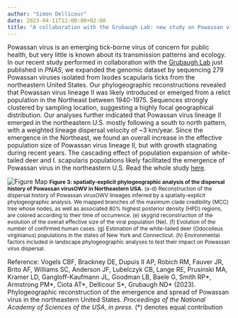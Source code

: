 ```yaml
---
author: "Simon Dellicour"
date: 2023-04-11T12:00:00+02:00
title: "A collaboration with the Grubaugh Lab: new study on Powassan virus published in PNAS"
---
```

Powassan virus is an emerging tick-borne virus of concern for public health, but very little is known about its transmission patterns and ecology. In our recent study performed in collaboration with the [Grubaugh Lab](https://grubaughlab.com/) just published in *PNAS*, we expanded the genomic dataset by sequencing 279 Powassan viruses isolated from Ixodes scapularis ticks from the northeastern United States. Our phylogeographic reconstructions revealed that Powassan virus lineage II was likely introduced or emerged from a relict population in the Northeast between 1940-1975. Sequences strongly clustered by sampling location, suggesting a highly focal geographical distribution. Our analyses further indicated that Powassan virus lineage II emerged in the northeastern U.S. mostly following a south to north pattern, with a weighted lineage dispersal velocity of ~3 km/year. Since the emergence in the Northeast, we found an overall increase in the effective population size of Powassan virus lineage II, but with growth stagnating during recent years. The cascading effect of population expansion of white-tailed deer and I. scapularis populations likely facilitated the emergence of Powassan virus in the northeastern U.S. Read the whole study [here](https://www.pnas.org/).

![Figure Map](/images/Figure_POWV.png)
<span style="font-size:0.85em;">**Figure 3: spatially-explicit phylogeographic analysis of the dispersal history of Powassan virusOWV in Northeastern USA.** (a-d) Reconstruction of the dispersal history of Powassan virusOWV lineages inferred by a spatially-explicit phylogeographic analysis. We mapped branches of the maximum clade credibility (MCC) tree whose nodes, as well as associated 80% highest posterior density (HPD) regions, are colored according to their time of occurrence. (e) skygrid reconstruction of the evolution of the overall effective size of the viral population (Ne). (f) Evolution of the number of confirmed human cases. (g) Estimation of the white-tailed deer (Odocoileus virginianus) populations in the states of New York and Connecticut. (h) Environmental factors included in landscape phylogeographic analyses to test their impact on Powassan virus dispersal.</span>

Reference:
Vogels CBF, Brackney DE, Dupuis II AP, Robich RM, Fauver JR, Brito AF, Williams SC, Anderson JF, Lubelczyk CB, Lange RE, Prusinski MA, Kramer LD, Gangloff-Kaufmann JL, Goodman LB, Baele G, Smith RP\*, Armstrong PM\*, Ciota AT\*, Dellicour S\*, Grubaugh ND\* (2023). Phylogeographic reconstruction of the emergence and spread of Powassan virus in the northeastern United States. *Proceedings of the National Academy of Sciences of the USA*, *in press*. (\*) denotes equal contribution
